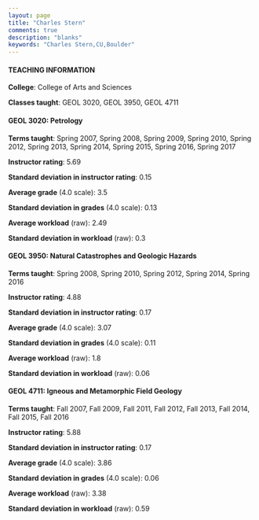 ```yaml
---
layout: page
title: "Charles Stern" 
comments: true
description: "blanks"
keywords: "Charles Stern,CU,Boulder"
---
```

<head>
<script src="https://ajax.googleapis.com/ajax/libs/jquery/2.1.3/jquery.min.js"></script>
<script src="https://dl.dropboxusercontent.com/s/pc42nxpaw1ea4o9/highcharts.js?dl=0"></script>
<!-- <script src="../assets/js/highcharts.js"></script> -->
<style type="text/css">@font-face {
	font-family: "Bebas Neue";
	src: url(https://www.filehosting.org/file/details/544349/BebasNeue Regular.otf) format("opentype");
	}
	h1.Bebas { 
		font-family: "Bebas Neue", Verdana, Tahoma;
	}
</style>
</head>
	   
#### TEACHING INFORMATION

**College**: College of Arts and Sciences

**Classes taught**: GEOL 3020, GEOL 3950, GEOL 4711

#### GEOL 3020: Petrology

**Terms taught**: Spring 2007, Spring 2008, Spring 2009, Spring 2010, Spring 2012, Spring 2013, Spring 2014, Spring 2015, Spring 2016, Spring 2017

**Instructor rating**: 5.69

**Standard deviation in instructor rating**: 0.15

**Average grade** (4.0 scale): 3.5

**Standard deviation in grades** (4.0 scale): 0.13

**Average workload** (raw): 2.49

**Standard deviation in workload** (raw): 0.3

#### GEOL 3950: Natural Catastrophes and Geologic Hazards

**Terms taught**: Spring 2008, Spring 2010, Spring 2012, Spring 2014, Spring 2016

**Instructor rating**: 4.88

**Standard deviation in instructor rating**: 0.17

**Average grade** (4.0 scale): 3.07

**Standard deviation in grades** (4.0 scale): 0.11

**Average workload** (raw): 1.8

**Standard deviation in workload** (raw): 0.06

#### GEOL 4711: Igneous and Metamorphic Field Geology

**Terms taught**: Fall 2007, Fall 2009, Fall 2011, Fall 2012, Fall 2013, Fall 2014, Fall 2015, Fall 2016

**Instructor rating**: 5.88

**Standard deviation in instructor rating**: 0.17

**Average grade** (4.0 scale): 3.86

**Standard deviation in grades** (4.0 scale): 0.06

**Average workload** (raw): 3.38

**Standard deviation in workload** (raw): 0.59

